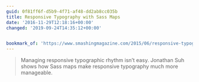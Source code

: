 ```yaml
---
guid: 0f81ff6f-d5b9-4f71-af48-dd2ab8cc035b
title: Responsive Typography with Sass Maps
date: '2016-11-29T12:18:16+00:00'
changed: '2019-09-24T14:35:12+00:00'


bookmark_of: 'https://www.smashingmagazine.com/2015/06/responsive-typography-with-sass-maps/'
---
```



<blockquote>Managing responsive typographic rhythm isn’t easy. Jonathan Suh shows how Sass maps make responsive typography much more manageable.</blockquote>
